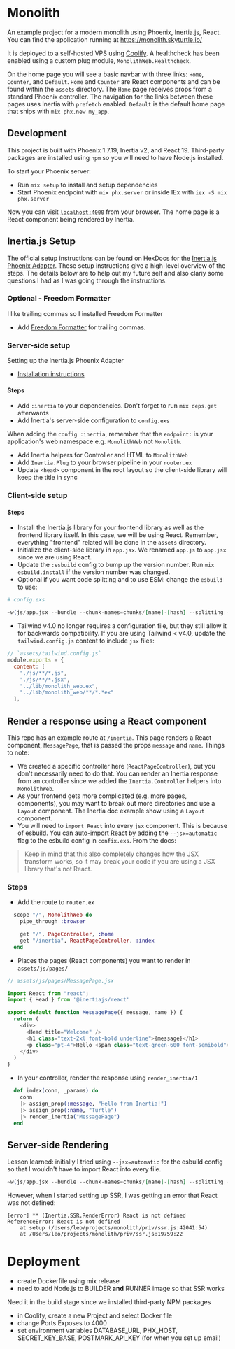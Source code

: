 # Monolith

An example project for a modern monolith using Phoenix, Inertia.js, React. 
You can find the application running at https://monolith.skyturtle.io/

It is deployed to a self-hosted VPS using [Coolify](https://www.coolify.io/). A healthcheck has been enabled using a custom plug module, `MonolithWeb.Healthcheck`.

On the home page you will see a basic navbar with three links: `Home`, `Counter`, and `Default`. `Home` and `Counter` are React components and can be found within the `assets` directory. The `Home` page receives props from a standard Phoenix controller. The navigation for the links between these pages uses Inertia with `prefetch` enabled. `Default` is the default home page that ships with `mix phx.new my_app`.

## Development

This project is built with Phoenix 1.7.19, Inertia v2, and React 19. Third-party packages are installed using `npm` so you will need to have Node.js installed.

To start your Phoenix server:

  * Run `mix setup` to install and setup dependencies
  * Start Phoenix endpoint with `mix phx.server` or inside IEx with `iex -S mix phx.server`

Now you can visit [`localhost:4000`](http://localhost:4000) from your browser. The home page is a React component being rendered by Inertia.

## Inertia.js Setup

The official setup instructions can be found on HexDocs for the [Inertia.js Phoenix Adapter](https://hexdocs.pm/inertia/readme.html#installation). These setup instructions give a high-level overview of the steps. The details below are to help out my future self and also clariy some questions I had as I was going through the instructions.

### Optional - Freedom Formatter

I like trailing commas so I installed Freedom Formatter

- Add [Freedom Formatter](https://github.com/marcandre/freedom_formatter) for trailing commas.

### Server-side setup

Setting up the Inertia.js Phoenix Adapter

- [Installation instructions](https://hexdocs.pm/inertia/readme.html#installation)

#### Steps

- Add `:inertia` to your dependencies. Don't forget to run `mix deps.get` afterwards
- Add Inertia's server-side configuration to `config.exs`

When adding the `config :inertia`, remember that the `endpoint:` is your application's web namespace e.g. `MonolithWeb` not `Monolith`.

- Add Inertia helpers for Controller and HTML to `MonolithWeb`
- Add `Inertia.Plug` to your browser pipeline in your `router.ex`
- Update `<head>` component in the root layout so the client-side library will keep the title in sync


### Client-side setup

#### Steps

- Install the Inertia.js library for your frontend library as well as the frontend library itself. In this case, we will be using React. Remember, everything "frontend" related will be done in the `assets` directory.
- Initialize the client-side library in `app.jsx`. We renamed `app.js` to `app.jsx` since we are using React.
- Update the `:esbuild` config to bump up the version number. Run `mix esbuild.install` if the version number was changed.
- Optional if you want code splitting and to use ESM: change the `esbuild` to use:

```elixir
# config.exs

~w(js/app.jsx --bundle --chunk-names=chunks/[name]-[hash] --splitting --format=esm --target=es2020 --outdir=../priv/static/assets --external fonts/* --external:/images/*),
```

- Tailwind v4.0 no longer requires a configuration file, but they still allow it for backwards compatibility. If you are using Tailwind < v4.0, update the `tailwind.config.js` content to include `jsx` files:

```javascript
// `assets/tailwind.config.js`
module.exports = {
  content: [
    "./js/**/*.js",
    "./js/**/*.jsx",
    "../lib/monolith_web.ex",
    "../lib/monolith_web/**/*.*ex"
  ],
```

## Render a response using a React component

This repo has an example route at `/inertia`. This page renders a React component, `MessagePage`, that is passed the props `message` and `name`. Things to note:

- We created a specific controller here (`ReactPageController`), but you don't necessarily need to do that. You can render an Inertia response from an controller since we added the `Inertia.Controller` helpers into `MonolithWeb`.
- As your frontend gets more complicated (e.g. more pages, components), you may want to break out more directories and use a `Layout` component. The Inertia doc example show using a `Layout` component.
- You will need to `import React` into every `jsx` component. This is because of esbuild. You can [auto-import React](https://esbuild.github.io/content-types/#auto-import-for-jsx) by adding the `--jsx=automatic` flag to the esbuild config in `confix.exs`. From the docs:

> Keep in mind that this also completely changes how the JSX transform works, so it may break your code if you are using a JSX library that's not React. 



### Steps

- Add the route to `router.ex`

```elixir
  scope "/", MonolithWeb do
    pipe_through :browser

    get "/", PageController, :home
    get "/inertia", ReactPageController, :index
  end
```

- Places the pages (React components) you want to render in `assets/js/pages/`

```javascript
// assets/js/pages/MessagePage.jsx

import React from "react";
import { Head } from '@inertiajs/react'

export default function MessagePage({ message, name }) {
  return (
    <div>
      <Head title="Welcome" />
      <h1 class="text-2xl font-bold underline">{message}</h1>
      <p class="pt-4">Hello <span class="text-green-600 font-semibold">{name}</span>, welcome to your first Inertia app!</p>
    </div>
  )
}

```
- In your controller, render the response using `render_inertia/1`

```elixir
  def index(conn, _params) do
    conn
    |> assign_prop(:message, "Hello from Inertia!")
    |> assign_prop(:name, "Turtle")
    |> render_inertia("MessagePage")
  end
```

## Server-side Rendering

Lesson learned: initially I tried using `--jsx=automatic` for the esbuild config so that I wouldn't have to import React into every file.

```elixir
~w(js/app.jsx --bundle --chunk-names=chunks/[name]-[hash] --splitting --format=esm --target=es2020 --jsx=automatic --outdir=../priv/static/assets --external:/fonts/* --external:/images/*),
```

However, when I started setting up SSR, I was getting an error that React was not defined:

```shell
[error] ** (Inertia.SSR.RenderError) React is not defined
ReferenceError: React is not defined
    at setup (/Users/leo/projects/monolith/priv/ssr.js:42041:54)
    at /Users/leo/projects/monolith/priv/ssr.js:19759:22
```

# Deployment

- create Dockerfile using mix release
- need to add Node.js to BUILDER **and** RUNNER image so that SSR works

Need it in the build stage since we installed third-party NPM packages
- in Coolify, create a new Project and select Docker file
- change Ports Exposes to 4000
- set environment variables DATABASE_URL, PHX_HOST, SECRET_KEY_BASE, POSTMARK_API_KEY (for when you set up email)
